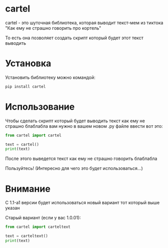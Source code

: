 # cartel
cartel - это шуточная библиотека, которая выводит текст-мем из тиктока "Как ему не страшно говорить про кортель"

То есть она позволяет создать скрипт который будет этот текст выводить 
# Установка
Установить библиотеку можно командой:
```python
pip install cartel
```
# Использование
Чтобы сделать скрипт который будет выводить текст как ему не страшно блаблабла вам нужно в вашем новом .py файле ввести вот это:
```python
from cartel import cartel

text = cartel()
print(text)
```
После этого выведется текст как ему не страшно говорить блаблабла 

Пользуйтесь! (Интересно для чего это будет использоваться...)

# Внимание 
С 1.1-a1 версии будет использоваться новый вариант тот который выше указан

Старый вариант (если у вас 1.0.01):
```python
from cartel import carteltext

text = carteltext()
print(text)
```
